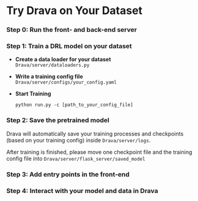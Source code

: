 # Try Drava on Your Dataset

### Step 0: Run the front- and back-end server

### Step 1: Train a DRL model on your dataset

- **Create a data loader for your dataset**  
  `Drava/server/dataloaders.py`

- **Write a training config file**  
  `Drava/server/configs/your_config.yaml`

- **Start Training**
  ```
  python run.py -c [path_to_your_config_file]
  ```

### Step 2: Save the pretrained model
  Drava will automatically save your training processes and checkpoints (based on your training config) inside `Drava/server/logs`.
  
  After training is finished, please move one checkpoint file and the training config file into `Drava/server/flask_server/saved_model`


### Step 3: Add entry points in the front-end

### Step 4: Interact with your model and data in Drava